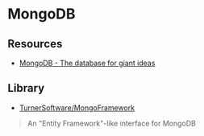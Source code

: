 # MongoDB

## Resources
- [MongoDB - The database for giant ideas](https://stackshare.io/mongodb)

## Library

- [TurnerSoftware/MongoFramework](https://github.com/TurnerSoftware/MongoFramework)
> An "Entity Framework"-like interface for MongoDB
